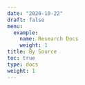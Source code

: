 ```yaml
---
date: "2020-10-22"
draft: false
menu:
  example:
    name: Research Docs
    weight: 1
title: By Source
toc: true
type: docs
weight: 1
---
```


